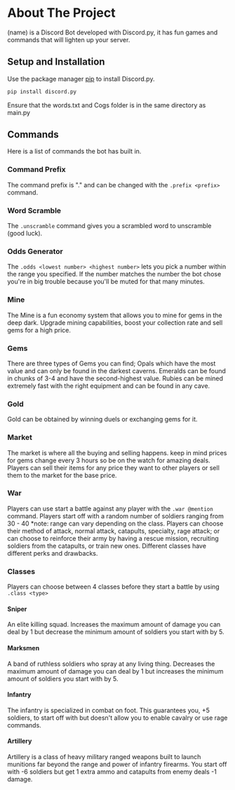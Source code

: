 # About The Project
(name) is a Discord Bot developed with Discord.py, it has fun games and commands that will lighten up your server.

## Setup and Installation

Use the package manager [pip](https://pip.pypa.io/en/stable/) to install Discord.py.

```bash
pip install discord.py
```
Ensure that the words.txt and Cogs folder is in the same directory as main.py

## Commands
Here is a list of commands the bot has built in.

### Command Prefix
The command prefix is "." and can be changed with the `.prefix <prefix>` command.

### Word Scramble
The `.unscramble` command gives you a scrambled word to unscramble (good luck).

### Odds Generator
The `.odds <lowest number> <highest number>` lets you pick a number within the range you specified. If the number matches the number the bot chose you're in big trouble because you'll be muted for that many minutes.

### Mine
The Mine is a fun economy system that allows you to mine for gems in the deep dark. Upgrade mining capabilities, boost your collection rate and sell gems for a high price. 

### Gems
There are three types of Gems you can find; Opals which have the most value and can only be found in the darkest caverns. Emeralds can be found in chunks of 3-4 and have the second-highest value. Rubies can be mined extremely fast with the right equipment and can be found in any cave. 

### Gold
Gold can be obtained by winning duels or exchanging gems for it.

### Market
The market is where all the buying and selling happens. keep in mind prices for gems change every 3 hours so be on the watch for amazing deals. Players can sell their items for any price they want to other players or sell them to the market for the base price.

### War
Players can use start a battle against any player with the `.war @mention` command. Players start off with a random number of soldiers ranging from 30 - 40 *note: range can vary depending on the class. Players can choose their method of attack, normal attack, catapults, specialty, rage attack; or can choose to reinforce their army by having a rescue mission, recruiting soldiers from the catapults, or train new ones. Different classes have different perks and drawbacks. 

### Classes
Players can choose between 4 classes before they start a battle by using `.class <type>`

#### Sniper
An elite killing squad. Increases the maximum amount of damage you can deal by 1 but decrease the minimum amount of soldiers you start with by 5.

#### Marksmen
A band of ruthless soldiers who spray at any living thing. Decreases the maximum amount of damage you can deal by 1 but increases the minimum amount of soldiers you start with by 5.


#### Infantry
The infantry is specialized in combat on foot. This guarantees you, +5 soldiers, to start off with but doesn't allow you to enable cavalry or use rage commands.

#### Artillery
Artillery is a class of heavy military ranged weapons built to launch munitions far beyond the range and power of infantry firearms. You start off with -6 soldiers but get 1 extra ammo and catapults from enemy deals -1 damage.
